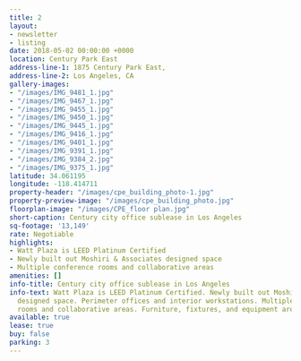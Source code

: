 ```yaml
---
title: 2
layout:
- newsletter
- listing
date: 2018-05-02 00:00:00 +0000
location: Century Park East
address-line-1: 1875 Century Park East,
address-line-2: Los Angeles, CA
gallery-images:
- "/images/IMG_9481_1.jpg"
- "/images/IMG_9467_1.jpg"
- "/images/IMG_9455_1.jpg"
- "/images/IMG_9450_1.jpg"
- "/images/IMG_9445_1.jpg"
- "/images/IMG_9416_1.jpg"
- "/images/IMG_9401_1.jpg"
- "/images/IMG_9391_1.jpg"
- "/images/IMG_9384_2.jpg"
- "/images/IMG_9375_1.jpg"
latitude: 34.061195
longitude: -118.414711
property-header: "/images/cpe_building_photo-1.jpg"
property-preview-image: "/images/cpe_building_photo.jpg"
floorplan-image: "/images/CPE_floor plan.jpg"
short-caption: Century city office sublease in Los Angeles
sq-footage: '13,149'
rate: Negotiable
highlights:
- Watt Plaza is LEED Platinum Certified
- Newly built out Moshiri & Associates designed space
- Multiple conference rooms and collaborative areas
amenities: []
info-title: Century city office sublease in Los Angeles
info-text: Watt Plaza is LEED Platinum Certified. Newly built out Moshiri & Associates
  designed space. Perimeter offices and interior workstations. Multiple conference
  rooms and collaborative areas. Furniture, fixtures, and equipment are negotiable
available: true
lease: true
buy: false
parking: 3
---
```

